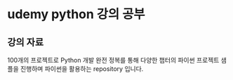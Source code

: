 # udemy python 강의 공부

## 강의 자료
100개의 프로젝트로 Python 개발 완전 정복를 통해 다양한 챕터의 파이썬 프로젝트 샘플을 진행하며 파이썬을 활용하는 repository 입니다.
